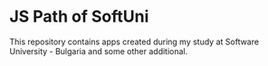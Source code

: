 # JS Path of SoftUni 
This repository contains apps created during my study at Software University - Bulgaria and some other additional.
